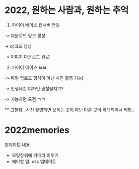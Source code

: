 # 2022, 원하는 사람과, 원하는 추억


1. 파이어 베이스 웹서버 연동

 -> 다운로드 링크 생성
 
 -> qr코드 생성
 
 -> 이미지 다운로드 완료!

2. 파이어 베이스 ㅂㅂ 

 -> 파일 업로드 형식이 아닌 사진 촬영 기능!

 -> 인생네컷 디자인 괜찮을지고?

-> 가능하면 도전 ㄱㄱ

** 고칠점.. 사진 촬영하면 보이는 곳이 아닌 다른 곳이 확대되어서 찍힘..

 
# 2022memories

업데이트 내용

- 모달창위에 카메라 띄우기
- 해야할 일: css 업데이트

